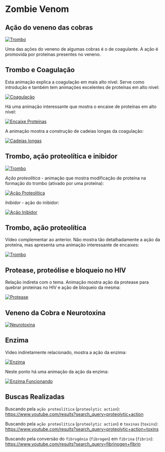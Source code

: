 # Zombie Venom

## Ação do veneno das cobras

[![Trombo](http://img.youtube.com/vi/ZCWPnmQj6LE/0.jpg)](https://youtu.be/ZCWPnmQj6LE)

Uma das ações do veneno de algumas cobras é o de coagulante. A ação é promovida por proteínas presentes no veneno.

## Trombo e Coagulação

Esta animação explica a coagulação em mais alto nível. Serve como introdução e também tem animações excelentes de proteínas em alto nível:

[![Coagulação](http://img.youtube.com/vi/DKFSH5MMPLM/0.jpg)](https://youtu.be/DKFSH5MMPLM)

Há uma animação interessante que mostra o encaixe de proteínas em alto nível:

[![Encaixe Proteínas](http://img.youtube.com/vi/DKFSH5MMPLM/1.jpg)](https://youtu.be/DKFSH5MMPLM?start=60)

A animação mostra a construção de cadeias longas da coagulação:

[![Cadeias longas](http://img.youtube.com/vi/DKFSH5MMPLM/2.jpg)](https://youtu.be/DKFSH5MMPLM?start=100)

## Trombo, ação proteolítica e inibidor

[![Trombo](http://img.youtube.com/vi/uYpv8T7Qoh0/0.jpg)](https://youtu.be/uYpv8T7Qoh0)

*Ação proteolítica* - animação que mostra modificação de proteína na formação do trombo (ativado por uma proteína):

[![Ação Proteolítica](http://img.youtube.com/vi/uYpv8T7Qoh0/3.jpg)](https://youtu.be/uYpv8T7Qoh0?start=57)

*Inibidor* - ação do inibidor:

[![Ação Inibidor](http://img.youtube.com/vi/uYpv8T7Qoh0/2.jpg)](https://youtu.be/uYpv8T7Qoh0?start=93)

## Trombo, ação proteolítica

Vídeo complementar ao anterior. Não mostra tão detalhadamente a ação da proteína, mas apresenta uma animação interessante de encaixes:

[![Trombo](http://img.youtube.com/vi/_yQD0U3ZtCs/0.jpg)](https://youtu.be/_yQD0U3ZtCs)

## Protease, proteólise e bloqueio no HIV

Relação indireta com o tema. Animação mostra ação da protease para quebrar proteínas no HIV e ação de bloqueio da mesma:

[![Protease](http://img.youtube.com/vi/dDo_s6a3wcM/0.jpg)](https://youtu.be/dDo_s6a3wcM)

## Veneno da Cobra e Neurotoxina

[![Neurotoxina](http://img.youtube.com/vi/thK70dLrU5k/0.jpg)](https://youtu.be/thK70dLrU5k)

## Enzima

Video indiretamente relacionado, mostra a ação da enzima:

[![Enzima](http://img.youtube.com/vi/yk14dOOvwMk/0.jpg)](https://youtu.be/yk14dOOvwMk)

Neste ponto há uma animação da ação da enzima:

[![Enzima Funcionando](http://img.youtube.com/vi/yk14dOOvwMk/0.jpg)](https://youtu.be/yk14dOOvwMk?start=50)

## Buscas Realizadas

Buscando pela `ação proteolítica` (`proteolytic action`):
https://www.youtube.com/results?search_query=proteolytic+action

Buscando pela `ação proteolítica` (`proteolytic action`) e `toxinas` (`toxins`):
https://www.youtube.com/results?search_query=proteolytic+action+toxins

Buscando pela conversão do `fibrogênio` (`fibrogen`) em `fibrina` (`fibrin`):
https://www.youtube.com/results?search_query=fibrinogen+fibrin

